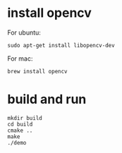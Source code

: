 # install opencv
For ubuntu:
```
sudo apt-get install libopencv-dev
```

For mac:
```
brew install opencv
```

# build and run
```
mkdir build
cd build
cmake ..
make
./demo
```
